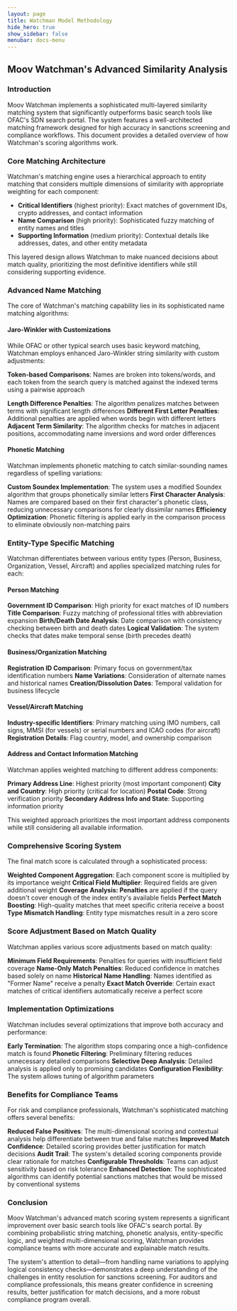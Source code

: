 ```yaml
---
layout: page
title: Watchman Model Methodology
hide_hero: true
show_sidebar: false
menubar: docs-menu
---
```


## Moov Watchman's Advanced Similarity Analysis

### Introduction

Moov Watchman implements a sophisticated multi-layered similarity matching system that significantly outperforms basic search tools like OFAC's SDN search portal. The system features a well-architected matching framework designed for high accuracy in sanctions screening and compliance workflows. This document provides a detailed overview of how Watchman's scoring algorithms work.

### Core Matching Architecture

Watchman's matching engine uses a hierarchical approach to entity matching that considers multiple dimensions of similarity with appropriate weighting for each component:

- **Critical Identifiers** (highest priority): Exact matches of government IDs, crypto addresses, and contact information
- **Name Comparison** (high priority): Sophisticated fuzzy matching of entity names and titles
- **Supporting Information** (medium priority): Contextual details like addresses, dates, and other entity metadata

This layered design allows Watchman to make nuanced decisions about match quality, prioritizing the most definitive identifiers while still considering supporting evidence.

### Advanced Name Matching

The core of Watchman's matching capability lies in its sophisticated name matching algorithms:

#### Jaro-Winkler with Customizations

While OFAC or other typical search uses basic keyword matching, Watchman employs enhanced Jaro-Winkler string similarity with custom adjustments:

**Token-based Comparisons**: Names are broken into tokens/words, and each token from the search query is matched against the indexed terms using a pairwise approach

**Length Difference Penalties**: The algorithm penalizes matches between terms with significant length differences
**Different First Letter Penalties**: Additional penalties are applied when words begin with different letters
**Adjacent Term Similarity**: The algorithm checks for matches in adjacent positions, accommodating name inversions and word order differences

#### Phonetic Matching

Watchman implements phonetic matching to catch similar-sounding names regardless of spelling variations:

**Custom Soundex Implementation**: The system uses a modified Soundex algorithm that groups phonetically similar letters
**First Character Analysis**: Names are compared based on their first character's phonetic class, reducing unnecessary comparisons for clearly dissimilar names
**Efficiency Optimization**: Phonetic filtering is applied early in the comparison process to eliminate obviously non-matching pairs

### Entity-Type Specific Matching

Watchman differentiates between various entity types (Person, Business, Organization, Vessel, Aircraft) and applies specialized matching rules for each:

#### Person Matching

**Government ID Comparison**: High priority for exact matches of ID numbers
**Title Comparison**: Fuzzy matching of professional titles with abbreviation expansion
**Birth/Death Date Analysis**: Date comparison with consistency checking between birth and death dates
**Logical Validation**: The system checks that dates make temporal sense (birth precedes death)

#### Business/Organization Matching

**Registration ID Comparison**: Primary focus on government/tax identification numbers
**Name Variations**: Consideration of alternate names and historical names
**Creation/Dissolution Dates**: Temporal validation for business lifecycle

#### Vessel/Aircraft Matching

**Industry-specific Identifiers**: Primary matching using IMO numbers, call signs, MMSI (for vessels) or serial numbers and ICAO codes (for aircraft)
**Registration Details**: Flag country, model, and ownership comparison

#### Address and Contact Information Matching

Watchman applies weighted matching to different address components:

**Primary Address Line**: Highest priority (most important component)
**City and Country**: High priority (critical for location)
**Postal Code**: Strong verification priority
**Secondary Address Info and State**: Supporting information priority

This weighted approach prioritizes the most important address components while still considering all available information.

### Comprehensive Scoring System

The final match score is calculated through a sophisticated process:

**Weighted Component Aggregation**: Each component score is multiplied by its importance weight
**Critical Field Multiplier**: Required fields are given additional weight
**Coverage Analysis: Penalties** are applied if the query doesn't cover enough of the index entity's available fields
**Perfect Match Boosting**: High-quality matches that meet specific criteria receive a boost
**Type Mismatch Handling**: Entity type mismatches result in a zero score

### Score Adjustment Based on Match Quality

Watchman applies various score adjustments based on match quality:

**Minimum Field Requirements**: Penalties for queries with insufficient field coverage
**Name-Only Match Penalties**: Reduced confidence in matches based solely on name
**Historical Name Handling**: Names identified as "Former Name" receive a penalty
**Exact Match Override**: Certain exact matches of critical identifiers automatically receive a perfect score

### Implementation Optimizations

Watchman includes several optimizations that improve both accuracy and performance:

**Early Termination**: The algorithm stops comparing once a high-confidence match is found
**Phonetic Filtering**: Preliminary filtering reduces unnecessary detailed comparisons
**Selective Deep Analysis**: Detailed analysis is applied only to promising candidates
**Configuration Flexibility**: The system allows tuning of algorithm parameters

### Benefits for Compliance Teams

For risk and compliance professionals, Watchman's sophisticated matching offers several benefits:

**Reduced False Positives**: The multi-dimensional scoring and contextual analysis help differentiate between true and false matches
**Improved Match Confidence**: Detailed scoring provides better justification for match decisions
**Audit Trail**: The system's detailed scoring components provide clear rationale for matches
**Configurable Thresholds**: Teams can adjust sensitivity based on risk tolerance
**Enhanced Detection**: The sophisticated algorithms can identify potential sanctions matches that would be missed by conventional systems

### Conclusion

Moov Watchman's advanced match scoring system represents a significant improvement over basic search tools like OFAC's search portal. By combining probabilistic string matching, phonetic analysis, entity-specific logic, and weighted multi-dimensional scoring, Watchman provides compliance teams with more accurate and explainable match results.

The system's attention to detail—from handling name variations to applying logical consistency checks—demonstrates a deep understanding of the challenges in entity resolution for sanctions screening. For auditors and compliance professionals, this means greater confidence in screening results, better justification for match decisions, and a more robust compliance program overall.
